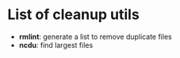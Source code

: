 # List of cleanup utils

* **rmlint**: generate a list to remove duplicate files
* **ncdu**: find largest files
